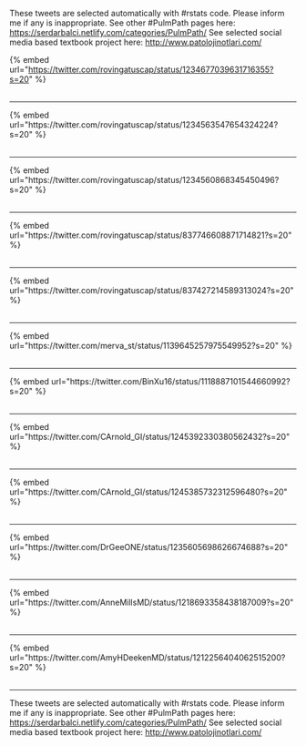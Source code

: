 

These tweets are selected automatically with #rstats code. Please inform me if any is inappropriate.
See other #PulmPath pages here: https://serdarbalci.netlify.com/categories/PulmPath/ 
See selected social media based textbook project here: http://www.patolojinotlari.com/

{% embed url="https://twitter.com/rovingatuscap/status/1234677039631716355?s=20" %}<br>
<br>
<hr>
{% embed url="https://twitter.com/rovingatuscap/status/1234563547654324224?s=20" %}<br>
<br>
<hr>
{% embed url="https://twitter.com/rovingatuscap/status/1234560868345450496?s=20" %}<br>
<br>
<hr>
{% embed url="https://twitter.com/rovingatuscap/status/837746608871714821?s=20" %}<br>
<br>
<hr>
{% embed url="https://twitter.com/rovingatuscap/status/837427214589313024?s=20" %}<br>
<br>
<hr>
{% embed url="https://twitter.com/merva_st/status/1139645257975549952?s=20" %}<br>
<br>
<hr>
{% embed url="https://twitter.com/BinXu16/status/1118887101544660992?s=20" %}<br>
<br>
<hr>
{% embed url="https://twitter.com/CArnold_GI/status/1245392330380562432?s=20" %}<br>
<br>
<hr>
{% embed url="https://twitter.com/CArnold_GI/status/1245385732312596480?s=20" %}<br>
<br>
<hr>
{% embed url="https://twitter.com/DrGeeONE/status/1235605698626674688?s=20" %}<br>
<br>
<hr>
{% embed url="https://twitter.com/AnneMillsMD/status/1218693358438187009?s=20" %}<br>
<br>
<hr>
{% embed url="https://twitter.com/AmyHDeekenMD/status/1212256404062515200?s=20" %}<br>
<br>
<hr>


These tweets are selected automatically with #rstats code. Please inform me if any is inappropriate.
See other #PulmPath pages here: https://serdarbalci.netlify.com/categories/PulmPath/ 
See selected social media based textbook project here: http://www.patolojinotlari.com/
